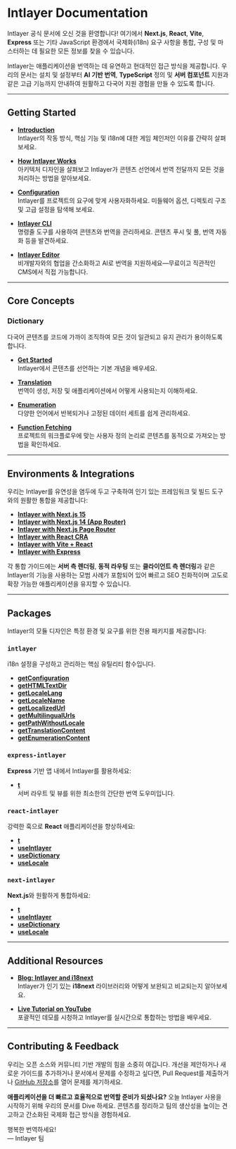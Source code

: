 # Intlayer Documentation

Intlayer 공식 문서에 오신 것을 환영합니다! 여기에서 **Next.js**, **React**, **Vite**, **Express** 또는 기타 JavaScript 환경에서 국제화(i18n) 요구 사항을 통합, 구성 및 마스터하는 데 필요한 모든 정보를 찾을 수 있습니다.

Intlayer는 애플리케이션을 번역하는 데 유연하고 현대적인 접근 방식을 제공합니다. 우리의 문서는 설치 및 설정부터 **AI 기반 번역**, **TypeScript** 정의 및 **서버 컴포넌트** 지원과 같은 고급 기능까지 안내하여 원활하고 다국어 지원 경험을 만들 수 있도록 합니다.

---

## Getting Started

- **[Introduction](https://github.com/aymericzip/intlayer/blob/main/docs/ko/introduction.md)**  
  Intlayer의 작동 방식, 핵심 기능 및 i18n에 대한 게임 체인저인 이유를 간략히 살펴보세요.

- **[How Intlayer Works](https://github.com/aymericzip/intlayer/blob/main/docs/ko/how_works_intlayer.md)**  
  아키텍처 디자인을 살펴보고 Intlayer가 콘텐츠 선언에서 번역 전달까지 모든 것을 처리하는 방법을 알아보세요.

- **[Configuration](https://github.com/aymericzip/intlayer/blob/main/docs/ko/configuration.md)**  
  Intlayer를 프로젝트의 요구에 맞게 사용자화하세요. 미들웨어 옵션, 디렉토리 구조 및 고급 설정을 탐색해 보세요.

- **[Intlayer CLI](https://github.com/aymericzip/intlayer/blob/main/docs/ko/intlayer_cli.md)**  
  명령줄 도구를 사용하여 콘텐츠와 번역을 관리하세요. 콘텐츠 푸시 및 풀, 번역 자동화 등을 발견하세요.

- **[Intlayer Editor](https://github.com/aymericzip/intlayer/blob/main/docs/ko/intlayer_editor.md)**  
  비개발자와의 협업을 간소화하고 AI로 번역을 지원하세요—무료이고 직관적인 CMS에서 직접 가능합니다.

---

## Core Concepts

### Dictionary

다국어 콘텐츠를 코드에 가까이 조직하여 모든 것이 일관되고 유지 관리가 용이하도록 합니다.

- **[Get Started](https://github.com/aymericzip/intlayer/blob/main/docs/ko/dictionary/get_started.md)**  
  Intlayer에서 콘텐츠를 선언하는 기본 개념을 배우세요.

- **[Translation](https://github.com/aymericzip/intlayer/blob/main/docs/ko/dictionary/translation.md)**  
  번역이 생성, 저장 및 애플리케이션에서 어떻게 사용되는지 이해하세요.

- **[Enumeration](https://github.com/aymericzip/intlayer/blob/main/docs/ko/dictionary/enumeration.md)**  
  다양한 언어에서 반복되거나 고정된 데이터 세트를 쉽게 관리하세요.

- **[Function Fetching](https://github.com/aymericzip/intlayer/blob/main/docs/ko/dictionary/function_fetching.md)**  
  프로젝트의 워크플로우에 맞는 사용자 정의 논리로 콘텐츠를 동적으로 가져오는 방법을 확인하세요.

---

## Environments & Integrations

우리는 Intlayer를 유연성을 염두에 두고 구축하여 인기 있는 프레임워크 및 빌드 도구와의 원활한 통합을 제공합니다:

- **[Intlayer with Next.js 15](https://github.com/aymericzip/intlayer/blob/main/docs/ko/intlayer_with_nextjs_15.md)**
- **[Intlayer with Next.js 14 (App Router)](https://github.com/aymericzip/intlayer/blob/main/docs/ko/intlayer_with_nextjs_14.md)**
- **[Intlayer with Next.js Page Router](https://github.com/aymericzip/intlayer/blob/main/docs/ko/intlayer_with_nextjs_page_router.md)**
- **[Intlayer with React CRA](https://github.com/aymericzip/intlayer/blob/main/docs/ko/intlayer_with_create_react_app.md)**
- **[Intlayer with Vite + React](https://github.com/aymericzip/intlayer/blob/main/docs/ko/intlayer_with_vite+react.md)**
- **[Intlayer with Express](https://github.com/aymericzip/intlayer/blob/main/docs/ko/intlayer_with_express.md)**

각 통합 가이드에는 **서버 측 렌더링**, **동적 라우팅** 또는 **클라이언트 측 렌더링**과 같은 Intlayer의 기능을 사용하는 모범 사례가 포함되어 있어 빠르고 SEO 친화적이며 고도로 확장 가능한 애플리케이션을 유지할 수 있습니다.

---

## Packages

Intlayer의 모듈 디자인은 특정 환경 및 요구를 위한 전용 패키지를 제공합니다:

### `intlayer`

i18n 설정을 구성하고 관리하는 핵심 유틸리티 함수입니다.

- **[getConfiguration](https://github.com/aymericzip/intlayer/blob/main/docs/ko/packages/intlayer/getConfiguration.md)**
- **[getHTMLTextDir](https://github.com/aymericzip/intlayer/blob/main/docs/ko/packages/intlayer/getHTMLTextDir.md)**
- **[getLocaleLang](https://github.com/aymericzip/intlayer/blob/main/docs/ko/packages/intlayer/getLocaleLang.md)**
- **[getLocaleName](https://github.com/aymericzip/intlayer/blob/main/docs/ko/packages/intlayer/getLocaleName.md)**
- **[getLocalizedUrl](https://github.com/aymericzip/intlayer/blob/main/docs/ko/packages/intlayer/getLocalizedUrl.md)**
- **[getMultilingualUrls](https://github.com/aymericzip/intlayer/blob/main/docs/ko/packages/intlayer/getMultilingualUrls.md)**
- **[getPathWithoutLocale](https://github.com/aymericzip/intlayer/blob/main/docs/ko/packages/intlayer/getPathWithoutLocale.md)**
- **[getTranslationContent](https://github.com/aymericzip/intlayer/blob/main/docs/ko/packages/intlayer/getTranslationContent.md)**
- **[getEnumerationContent](https://github.com/aymericzip/intlayer/blob/main/docs/ko/packages/intlayer/getEnumerationContent.md)**

### `express-intlayer`

**Express** 기반 앱 내에서 Intlayer를 활용하세요:

- **[t](https://github.com/aymericzip/intlayer/blob/main/docs/ko/packages/express-intlayer/t.md)**  
  서버 라우트 및 뷰를 위한 최소한의 간단한 번역 도우미입니다.

### `react-intlayer`

강력한 훅으로 **React** 애플리케이션을 향상하세요:

- **[t](https://github.com/aymericzip/intlayer/blob/main/docs/ko/packages/react-intlayer/t.md)**
- **[useIntlayer](https://github.com/aymericzip/intlayer/blob/main/docs/ko/packages/react-intlayer/useIntlayer.md)**
- **[useDictionary](https://github.com/aymericzip/intlayer/blob/main/docs/ko/packages/react-intlayer/useDictionary.md)**
- **[useLocale](https://github.com/aymericzip/intlayer/blob/main/docs/ko/packages/react-intlayer/useLocale.md)**

### `next-intlayer`

**Next.js**와 원활하게 통합하세요:

- **[t](https://github.com/aymericzip/intlayer/blob/main/docs/ko/packages/next-intlayer/t.md)**
- **[useIntlayer](https://github.com/aymericzip/intlayer/blob/main/docs/ko/packages/next-intlayer/useIntlayer.md)**
- **[useDictionary](https://github.com/aymericzip/intlayer/blob/main/docs/ko/packages/next-intlayer/useDictionary.md)**
- **[useLocale](https://github.com/aymericzip/intlayer/blob/main/docs/ko/packages/next-intlayer/useLocale.md)**

---

## Additional Resources

- **[Blog: Intlayer and i18next](https://github.com/aymericzip/intlayer/blob/main/docs/ko/intlayer_with_i18next.md)**  
  Intlayer가 인기 있는 **i18next** 라이브러리와 어떻게 보완되고 비교되는지 알아보세요.

- **[Live Tutorial on YouTube](https://youtu.be/W2G7KxuSD4c?si=GyU_KpVhr61razRw)**  
  포괄적인 데모를 시청하고 Intlayer를 실시간으로 통합하는 방법을 배우세요.

---

## Contributing & Feedback

우리는 오픈 소스와 커뮤니티 기반 개발의 힘을 소중히 여깁니다. 개선을 제안하거나 새로운 가이드를 추가하거나 문서에서 문제를 수정하고 싶다면, Pull Request를 제출하거나 [GitHub 저장소](https://github.com/aymericzip/intlayer/blob/main/docs)를 열어 문제를 제기하세요.

**애플리케이션을 더 빠르고 효율적으로 번역할 준비가 되셨나요?** 오늘 Intlayer 사용을 시작하기 위해 우리의 문서를 Dive 하세요. 콘텐츠를 정리하고 팀의 생산성을 높이는 견고하고 간소화된 국제화 접근 방식을 경험하세요.

행복한 번역하세요!  
— Intlayer 팀
